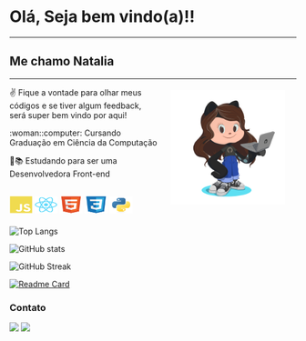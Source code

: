 # Olá, Seja bem vindo(a)!!
***
## Me chamo Natalia
***


<img align="right" width="40%" src="img/octocat-1.png"  hspace="20" vspace="5" alt="Meu avatar com um computador na mão">
<p> ✌️ Fique a vontade para olhar meus códigos e se tiver algum feedback, será super bem vindo por aqui!</p>
<p> :woman::computer: Cursando Graduação em Ciência da Computação</p>
<p> 🚀📚 Estudando para ser uma Desenvolvedora Front-end</p>


<div style="display: inline_block"><br>
  <img align="center" alt="Natalia-Js" height="30" width="40" src="https://raw.githubusercontent.com/devicons/devicon/master/icons/javascript/javascript-plain.svg">
  <img align="center" alt="Natalia-React" height="30" width="40" src="https://raw.githubusercontent.com/devicons/devicon/master/icons/react/react-original.svg">
  <img align="center" alt="Natalia-HTML" height="30" width="40" src="https://raw.githubusercontent.com/devicons/devicon/master/icons/html5/html5-original.svg">
  <img align="center" alt="Natalia-CSS" height="30" width="40" src="https://raw.githubusercontent.com/devicons/devicon/master/icons/css3/css3-original.svg">
  <img align="center" alt="Natalia-Python" height="30" width="40" src="https://raw.githubusercontent.com/devicons/devicon/master/icons/python/python-original.svg">
</div>

  
  ###
 
![Top Langs](https://github-readme-stats.vercel.app/api/top-langs?username=NataliadeMenezes&show_icons=true&locale=en&layout=compact&theme=dark&hide_border=true)


![GitHub stats](https://github-readme-stats.vercel.app/api?username=NataliadeMenezes&show_icons=true&theme=dark&hide_border=true)


![GitHub Streak](https://github-readme-streak-stats.herokuapp.com?user=NataliadeMenezes&theme=dark&hide_border=true)

[![Readme Card](https://github-readme-stats.vercel.app/api/pin/?username=NataliadeMenezes&repo=NataliadeMenezes.github.io&theme=dark&hide_border=true)](https://github.com/NataliadeMenezes/NataliadeMenezes.github.io)



 ### Contato
<div> 
  <a href = "mailto:nataliademenezes98@gmail.com"><img src="https://img.shields.io/badge/-Gmail-%23333?style=for-the-badge&logo=gmail&logoColor=white" target="_blank"></a>
  <a href="https://www.linkedin.com/in/nataliademenezes/" target="_blank"><img src="https://img.shields.io/badge/-LinkedIn-%230077B5?style=for-the-badge&logo=linkedin&logoColor=white" target="_blank"></a> 
</div>
